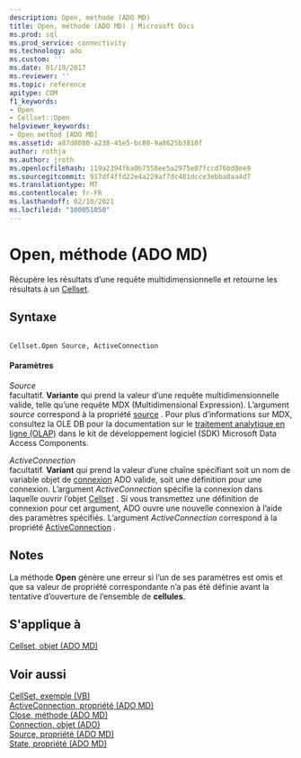 ```yaml
---
description: Open, méthode (ADO MD)
title: Open, méthode (ADO MD) | Microsoft Docs
ms.prod: sql
ms.prod_service: connectivity
ms.technology: ado
ms.custom: ''
ms.date: 01/19/2017
ms.reviewer: ''
ms.topic: reference
apitype: COM
f1_keywords:
- Open
- Cellset::Open
helpviewer_keywords:
- Open method [ADO MD]
ms.assetid: a87d8080-a238-45e5-bc80-9a8625b3810f
author: rothja
ms.author: jroth
ms.openlocfilehash: 119a2394fba0b7558ee5a2975e07fccd76bd8ee9
ms.sourcegitcommit: 917df4ffd22e4a229af7dc481dcce3ebba0aa4d7
ms.translationtype: MT
ms.contentlocale: fr-FR
ms.lasthandoff: 02/10/2021
ms.locfileid: "100051050"
---
```

# <a name="open-method-ado-md"></a>Open, méthode (ADO MD)
Récupère les résultats d’une requête multidimensionnelle et retourne les résultats à un [Cellset](./cellset-object-ado-md.md).  
  
## <a name="syntax"></a>Syntaxe  
  
```  
  
Cellset.Open Source, ActiveConnection  
```  
  
#### <a name="parameters"></a>Paramètres  
 *Source*  
 facultatif. **Variante** qui prend la valeur d’une requête multidimensionnelle valide, telle qu’une requête MDX (Multidimensional Expression). L’argument *source* correspond à la propriété [source](./source-property-ado-md.md) . Pour plus d’informations sur MDX, consultez la OLE DB pour la documentation sur le [traitement analytique en ligne (OLAP)](/previous-versions/windows/desktop/ms717005(v=vs.85)) dans le kit de développement logiciel (SDK) Microsoft Data Access Components.  
  
 *ActiveConnection*  
 facultatif. **Variant** qui prend la valeur d’une chaîne spécifiant soit un nom de variable objet de [connexion](../ado-api/connection-object-ado.md) ADO valide, soit une définition pour une connexion. L’argument *ActiveConnection* spécifie la connexion dans laquelle ouvrir l’objet [Cellset](./cellset-object-ado-md.md) . Si vous transmettez une définition de connexion pour cet argument, ADO ouvre une nouvelle connexion à l’aide des paramètres spécifiés. L’argument *ActiveConnection* correspond à la propriété [ActiveConnection](./activeconnection-property-ado-md.md) .  
  
## <a name="remarks"></a>Notes  
 La méthode **Open** génère une erreur si l’un de ses paramètres est omis et que sa valeur de propriété correspondante n’a pas été définie avant la tentative d’ouverture de l’ensemble de **cellules**.  
  
## <a name="applies-to"></a>S'applique à  
 [Cellset, objet (ADO MD)](./cellset-object-ado-md.md)  
  
## <a name="see-also"></a>Voir aussi  
 [CellSet, exemple (VB)](./cellset-example-vb.md)   
 [ActiveConnection, propriété (ADO MD)](./activeconnection-property-ado-md.md)   
 [Close, méthode (ADO MD)](./close-method-ado-md.md)   
 [Connection, objet (ADO)](../ado-api/connection-object-ado.md)   
 [Source, propriété (ADO MD)](./source-property-ado-md.md)   
 [State, propriété (ADO MD)](./state-property-ado-md.md)